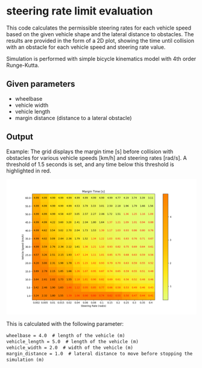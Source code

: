 # steering rate limit evaluation

This code calculates the permissible steering rates for each vehicle speed based on the given vehicle shape and the lateral distance to obstacles. The results are provided in the form of a 2D plot, showing the time until collision with an obstacle for each vehicle speed and steering rate value.

Simulation is performed with simple bicycle kinematics model with 4th order Runge-Kutta.

## Given parameters

- wheelbase
- vehicle width
- vehicle length
- margin distance (distance to a lateral obstacle)

## Output

Example: The grid displays the margin time [s] before collision with obstacles for various vehicle speeds [km/h] and steering rates [rad/s]. A threshold of 1.5 seconds is set, and any time below this threshold is highlighted in red.

![](steer_rate_plot.png)

This is calculated with the following parameter:

```
wheelbase = 4.0  # length of the vehicle (m)
vehicle_length = 5.0  # length of the vehicle (m)
vehicle_width = 2.0  # width of the vehicle (m)
margin_distance = 1.0  # lateral distance to move before stopping the simulation (m)
```